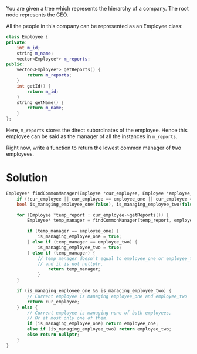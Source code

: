 You are given a tree which represents the hierarchy of a company. The root node represents the CEO.

All the people in this company can be represented as an Employee class:

```cpp
class Employee {
private:
	int m_id;
	string m_name;
	vector<Employee*> m_reports;
public:
	vector<Employee*> getReports() {
		return m_reports;
	}
	int getId() {
		return m_id;
	}
	string getName() {
		return m_name;
	}
};
```

Here, ```m_reports``` stores the direct subordinates of the employee. Hence this employee can be said as the manager of all the instances in ```m_reports```.

Right now, write a function to return the lowest common manager of two employees.


# Solution

```cpp
Employee* findCommonManager(Employee *cur_employee, Employee *employee_one, Employee *employee_two) {
	if (!cur_employee || cur_employee == employee_one || cur_employee == employee_two) return cur_employee;
	bool is_managing_employee_one(false), is_managing_employee_two(false);

	for (Employee *temp_report : cur_employee->getReports()) {
		Employee* temp_manager = findCommonManager(temp_report, employee_one, employee_two);

		if (temp_manager == employee_one) {
			is_managing_employee_one = true;
		} else if (temp_manager == employee_two) {
			is_managing_employee_two = true;
		} else if (temp_manager) {
			// temp_manager doesn't equal to employee_one or employee_two
			// and it is not nullptr.
      			return temp_manager;
    		}
	}

	if (is_managing_employee_one && is_managing_employee_two) {
		// Current employee is managing employee_one and employee_two
		return cur_employee;
	} else {
		// Current employee is managing none of both employees,
		// Or at most only one of them.
		if (is_managing_employee_one) return employee_one;
		else if (is_managing_employee_two) return employee_two;
		else return nullptr;
	}
}
```
